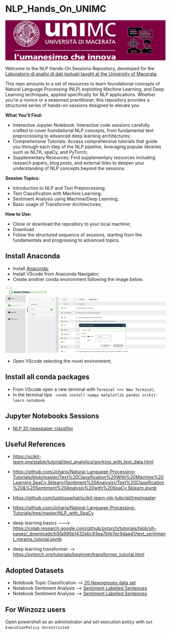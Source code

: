 # NLP_Hands_On_UNIMC
<p align="center">
  <img src="docs\logonlp.png" width="600" />
</p>


Welcome to the NLP Hands-On Sessions Repository, developed for the [Laboratorio di analisi di dati testuali taught at the University of Macerata](https://docenti.unimc.it/marina.paolanti/courses/2023/28788).

This repo amounts to a set of resources to learn foundational concepts of Natural Language Processing (NLP) exploiting Machine Learning, and Deep Learning techniques, applied specifically for NLP applications. Whether you're a novice or a seasoned practitioner, this repository provides a structured series of hands-on sessions designed to elevate you


**What You'll Find:**

* Interactive Jupyter Notebook: Interactive code sessions carefully crafted to cover foundational NLP concepts, from fundamental text preprocessing to advanced deep learning architectures;
* Comprehensive Tutorials: Access comprehensive tutorials that guide you through each step of the NLP pipeline, leveraging popular libraries such as NLTK, spaCy, and PyTorch;
* Supplementary Resources: Find supplementary resources including research papers, blog posts, and external links to deepen your understanding of NLP concepts beyond the sessions.


**Session Topics:**

* Introduction to NLP and Text Preprocessing;
* Text Classification with Machine Learning;
* Sentiment Analysis using Machine/Deep Learning;
* Basic usage of Transformer Architectures;

**How to Use:**

* Clone or download the repository to your local machine;
* Download
* Follow the structured sequence of sessions, starting from the fundamentals and progressing to advanced topics.

## Install Anaconda

* Install [Anaconda](https://www.anaconda.com/download/success);  
* Install VScode from Anaconda Navigator;
* Create another conda environment following the image below.

<p align="center">
  <img src="docs\anaconda_navigator.png" width="600" />
</p>

* Open VScode selecting the novel environment;

## Install all conda packages

* From VScode open a new terminal with ``` Terminal >>> New Terminal ```;  
* In the terminal tipe ``` conda install numpy matplotlib pandas scikit-learn notebook```

## Jupyter Notebooks Sessions

* [NLP 20 newspaper classifier](exercise_1\News_Classifier_Sklearn.ipynb)



## Useful References
* https://scikit-learn.org/stable/tutorial/text_analytics/working_with_text_data.html

* https://github.com/Jcharis/Natural-Language-Processing-Tutorials/blob/master/Text%20Classification%20With%20Machine%20Learning,SpaCy,Sklearn(Sentiment%20Analysis)/Text%20Classification%20&%20Sentiment%20Analysis%20with%20SpaCy,Sklearn.ipynb

* https://github.com/justinsowhat/scikit-learn-nlp-tutorial/tree/master

* https://github.com/Jcharis/Natural-Language-Processing-Tutorials/tree/master/NLP_with_SpaCy


* deep learning basics ---> https://colab.research.google.com/github/pytorch/tutorials/blob/gh-pages/_downloads/b5fa995b1432ebc93ea7bfe7ec9daed1/text_sentiment_ngrams_tutorial.ipynb

* deep learning transformer --> https://pytorch.org/tutorials/beginner/transformer_tutorial.html

## Adopted Datasets

* Notebook Topic Classification --> [20 Newsgroups data set](http://qwone.com/~jason/20Newsgroups/)
* Notebook Sentiment Analysis --> [Sentiment Labelled Sentences](https://archive.ics.uci.edu/dataset/331/sentiment+labelled+sentences)
* Notebook Sentiment Analysis --> [Sentiment Labelled Sentences](https://archive.ics.uci.edu/dataset/331/sentiment+labelled+sentences)


## For Winzozz users
Open powershell as an administrator and set execution policy with ```Set-ExecutionPolicy Unrestricted```